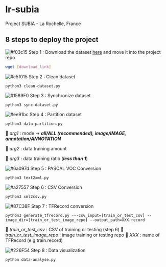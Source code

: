 # lr-subia
Project SUBIA - La Rochelle, France

## 8 steps to deploy the project

![#f03c15](https://via.placeholder.com/15/f03c15/000000?text=+) Step 1 : Download the dataset [here](https://www.dropbox.com/s/8ftwerhvbrm84ni/subia_dataset.zip) and move it into the project repo

```bash
wget [download_link]
```

![#c5f015](https://via.placeholder.com/15/c5f015/000000?text=+) Step 2 : Clean dataset

```python3 clean-dataset.py```

![#1589F0](https://via.placeholder.com/15/1589F0/000000?text=+) Step 3 : Synchronize dataset

```python3 sync-dataset.py```

![#ee91bc](https://via.placeholder.com/15/ee91bc/000000?text=+) Step 4 : Partition dataset

```python3 data-partition.py```

:large_orange_diamond: *arg1* : mode -> ***all/ALL (recommended), image/IMAGE, annotation/ANNOTATION***

:large_blue_diamond: *arg2* : data training amount

:large_orange_diamond: *arg3* : data training ratio (***less than 1***)

![#6a097d](https://via.placeholder.com/15/6a097d/000000?text=+) Step 5 : PASCAL VOC Conversion

```python3 text2xml.py```

![#a27557](https://via.placeholder.com/15/a27557/000000?text=+) Step 6 : CSV Conversion

```python3 xml2csv.py```

![#87C38F](https://via.placeholder.com/15/87C38F/000000?text=+) Step 7 : TFRecord conversion

```python3 generate_tfrecord.py ---csv_input=[train_or_test_csv] --image_dir=[train_or_test_image_repo] --output_path=XXX.record```

:large_orange_diamond: *train_or_test_csv* : CSV of training or testing (step 6)
:large_blue_diamond: *train_or_test_image_repo* : image training or testing repo
:large_orange_diamond: *XXX* : name of TFRecord (e.g train.record)

![#226F54](https://via.placeholder.com/15/226F54/000000?text=+) Step 8 : Data visualization

```python data-analyse.py```
